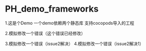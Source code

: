 # PH_demo_frameworks

1.这是个Demo 一个demo依赖两个静态库 支持cocopods导入的工程

2.模拟修改一个错误（这个错误已经修改）

3.模拟修改一个错误（issue2解决）
4.模拟修改一个错误（issue2解决1）
